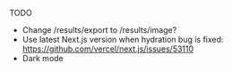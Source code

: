 TODO

- Change /results/export to /results/image?
- Use latest Next.js version when hydration bug is fixed: https://github.com/vercel/next.js/issues/53110
- Dark mode
